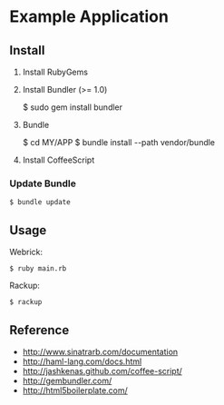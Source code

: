 # Example Application

## Install

1. Install RubyGems
2. Install Bundler (>= 1.0)

    $ sudo gem install bundler

3. Bundle

    $ cd MY/APP
    $ bundle install --path vendor/bundle

4. Install CoffeeScript



### Update Bundle

    $ bundle update

## Usage

Webrick:

    $ ruby main.rb

Rackup:

    $ rackup

## Reference

- http://www.sinatrarb.com/documentation
- http://haml-lang.com/docs.html
- http://jashkenas.github.com/coffee-script/
- http://gembundler.com/
- http://html5boilerplate.com/